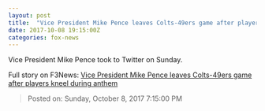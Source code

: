 ```yaml
---
layout: post
title:  "Vice President Mike Pence leaves Colts-49ers game after players kneel during anthem"
date: 2017-10-08 19:15:00Z
categories: fox-news
---
```


Vice President Mike Pence took to Twitter on Sunday.


Full story on F3News: [Vice President Mike Pence leaves Colts-49ers game after players kneel during anthem](http://www.f3nws.com/n/zvfJJB)

> Posted on: Sunday, October 8, 2017 7:15:00 PM
